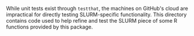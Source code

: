 While unit tests exist through `testthat`, the machines on GitHub's cloud are impractical for directly testing SLURM-specific functionality. This directory contains code used to help refine and test the SLURM piece of some R functions provided by this package.
